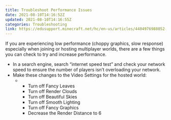 ```yaml
---
title: Troubleshoot Performance Issues
date: 2021-08-10T14:16:52Z
updated: 2021-08-10T14:16:55Z
categories: Troubleshooting
link: https://edusupport.minecraft.net/hc/en-us/articles/4404976988052-Troubleshoot-Performance-Issues
---
```


If you are experiencing low performance (choppy graphics, slow response) especially when joining or hosting multiplayer worlds, there are a few things you can check to try and increase performance.

- In a search engine, search “internet speed test” and check your network speed to ensure the number of players isn’t overloading your network.
- Make these changes to the Video Settings for the hosted world:
  - - Turn off Fancy Leaves
    - Turn off Render Clouds
    - Turn off Beautiful Skies
    - Turn off Smooth Lighting
    - Turn off Fancy Graphics
    - Decrease the Render Distance to 6
